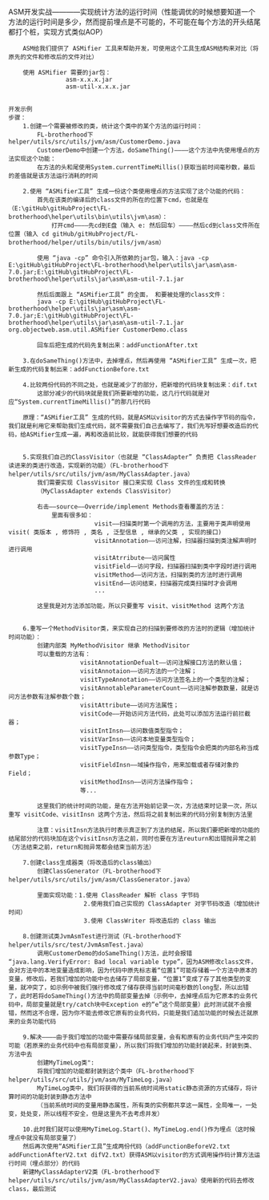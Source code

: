 ASM开发实战————实现统计方法的运行时间（性能调优的时候想要知道一个方法的运行时间是多少，然而提前埋点是不可能的，不可能在每个方法的开头结尾都打个桩，实现方式类似AOP）

		ASM给我们提供了 ASMifier 工具来帮助开发，可使用这个工具生成ASM结构来对比（将原先的文件和修改后的文件对比）

		使用 ASMifier 需要的jar包：
					asm-x.x.x.jar
					asm-util-x.x.x.jar


	开发示例
	步骤：
		1.创建一个需要被修改的类，统计这个类中的某个方法的运行时间：
			FL-brotherhood下 helper/utils/src/utils/jvm/asm/CustomerDemo.java
			CustomerDemo中创建一个方法，doSameThing()————这个方法中先使用埋点的方法实现这个功能：
			在方法的头和尾使用System.currentTimeMillis()获取当前时间毫秒数，最后的差值就是该方法运行消耗的时间

		2.使用 “ASMifier工具” 生成一份这个类使用埋点的方法实现了这个功能的代码：
			首先在该类的编译后的class文件的所在的位置下cmd，也就是在（E:\gitHub\gitHubProject\FL-brotherhood\helper\utils\bin\utils\jvm\asm）：
				打开cmd————先cd到E盘（输入 e: 然后回车）————然后cd到class文件所在位置（输入 cd gitHub/gitHubProject/FL-brotherhood/helper/utils/bin/utils/jvm/asm）

			使用 “java -cp” 命令引入所依赖的jar包，输入：java -cp E:\gitHub\gitHubProject\FL-brotherhood\helper\utils\jar\asm\asm-7.0.jar;E:\gitHub\gitHubProject\FL-brotherhood\helper\utils\jar\asm\asm-util-7.1.jar

			然后后面跟上 “ASMifier工具” 的全面， 和要被处理的class文件：		
			java -cp E:\gitHub\gitHubProject\FL-brotherhood\helper\utils\jar\asm\asm-7.0.jar;E:\gitHub\gitHubProject\FL-brotherhood\helper\utils\jar\asm\asm-util-7.1.jar org.objectweb.asm.util.ASMifier CustomerDemo.class

			回车后把生成的代码先复制出来：addFunctionAfter.txt

		3.在doSameThing()方法中，去掉埋点，然后再使用 “ASMifier工具” 生成一次，把新生成的代码复制出来：addFunctionBefore.txt

		4.比较两份代码的不同之处，也就是减少了的部分，把新增的代码块复制出来：dif.txt
			这部分减少的代码块就是我们所要新增的功能，这几行代码就是对应“System.currentTimeMillis()”的那几行代码

		原理：“ASMifier工具” 生成的代码，就是ASM以visitor的方式去操作字节码的指令，我们就是利用它来帮助我们生成代码，就不需要我们自己去编写了，我们先写好想要改造后的代码，给ASMifier生成一遍，再和改造前比较，就能获得我们想要的代码

		
		5.实现我们自己的ClassVisitor（也就是 “ClassAdapter” 负责把 ClassReader 读进来的类进行改造，实现新的功能）（FL-brotherhood下 helper/utils/src/utils/jvm/asm/MyClassAdapter.java）
			我们需要实现 ClassVisitor 接口来实现 Class 文件的生成和转换
			（MyClassAdapter extends ClassVisitor）

			右击——source——Override/implement Methods查看覆盖的方法：
				里面有很多如：
							visit——扫描类时第一个调用的方法，主要用于类声明使用visit( 类版本 , 修饰符 , 类名 , 泛型信息 , 继承的父类 , 实现的接口)
							visitAnnotation——访问注解，扫描器扫描到类注解声明时进行调用
							visitAtrribute——访问属性
							visitField——访问字段，扫描器扫描到类中字段时进行调用
							visitMethod——访问方法，扫描到类的方法时进行调用
							visitEnd——访问结束，扫描器完成类扫描时才会调用
							...

			这里我是对方法添加功能，所以只要重写 visit、visitMethod 这两个方法


		6.重写一个MethodVisitor类，来实现自己的扫描到要修改的方法时的逻辑（增加统计时间功能）：
			创建内部类 MyMethodVisitor 继承 MethodVisitor
			可以重载的方法有：
		 				visitAnnotationDefualt——访问注解接口方法的默认值；
			 			visitAnnotaion——访问方法的一个注解；
		 				visitTypeAnnotation——访问方法签名上的一个类型的注解；
		 				visitAnnotableParameterCount——访问注解参数数量，就是访问方法参数有注解参数个数；
		 				visitAttribute——访问方法属性；
			 			visitCode——开始访问方法代码，此处可以添加方法运行前拦截器；
		 				visitIntInsn——访问数值类型指令；
		 				visitVarInsn——访问本地变量类型指令；
		 				visitTypeInsn——访问类型指令，类型指令会把类的内部名称当成参数Type；
		 				visitFieldInsn——域操作指令，用来加载或者存储对象的Field；
		 				visitMethodInsn——访问方法操作指令；
		 				等...

			这里我们的统计时间的功能，是在方法开始前记录一次，方法结束时记录一次，所以重写 visitCode、visitInsn 这两个方法，然后将之前复制出来的代码分别复制到方法里

			注意：visitInsn方法执行时表示真正到了方法的结尾，所以我们要把新增的功能的结尾部分的代码块加在这个visitInsn方法之前，同时也要在方法reuturn和出错抛异常之前（方法结束之前，return和抛异常都会结束当前方法）

		7.创建class生成器类（将改造后的class输出）
			创建ClassGenerator（FL-brotherhood下 helper/utils/src/utils/jvm/asm/ClassGenerator.java）
			
			里面实现功能：1.使用 ClassReader 解析 class 字节码
						 2.使用我们自己实现的 ClassAdapter 对字节码改造（增加统计时间）
						 3.使用 ClassWriter 将改造后的 class 输出

		8.创建测试类JvmAsmTest进行测试（FL-brotherhood下 helper/utils/src/test/JvmAsmTest.java）
			调用CustomerDemo的doSameThing()方法，此时会报错 “java.lang.VerifyError: Bad local variable type”，因为ASM修改class文件，会对方法中的本地变量造成影响，因为代码中原先标志着“位置1”可能存储着一个方法中原本的变量，修改后，若我们增加的功能中也去储存了局部变量，“位置1”变成了存了其他类型的变量，就冲突了，如示例中被我们强行修改成了储存获得当前时间毫秒数的long型，所以出错了，此时若将doSameThing()方法中的局部变量去掉（示例中，去掉埋点后为它原本的业务代码中，局部变量就是try/catch块中Exception e的“e”这个局部变量）此时测试就不会报错，然而这不合理，因为你不能去修改它原有的业务代码，只能是我们追加功能的时候去迁就原来的业务功能代码

		9.解决————由于我们增加的功能中需要存储局部变量，会有和原有的业务代码产生冲突的可能（若原来的业务代码中也有局部变量），所以我们将我们增加的功能封装起来，封装到类、方法中去
			创建MyTimeLog类":
			将我们增加的功能都封装到这个类中（FL-brotherhood下 helper/utils/src/utils/jvm/asm/MyTimeLog.java）
			MyTimeLog类中，我们将获得的当前系统时间用static静态资源的方式储存，将计算时间的功能封装到静态方法中
			（当前系统时间的变量用静态属性，所有类的实例都共享这一属性，全局唯一，一处变，处处变，所以线程不安全，但是这里先不去考虑并发）

		10.此时我们就可以使用MyTimeLog.Start()、MyTimeLog.end()作为埋点（这时候埋点中就没有局部变量了）
		然后再次使用“ASMifier工具”生成两份代码（addFunctionBeforeV2.txt addFunctionAfterV2.txt difV2.txt）获得ASM以visitor的方式调用操作码计算方法运行时间（埋点部分）的代码
		新建MyClassAdapterV2类（FL-brotherhood下 helper/utils/src/utils/jvm/asm/MyClassAdapterV2.java）使用新的代码去修改class，最后测试